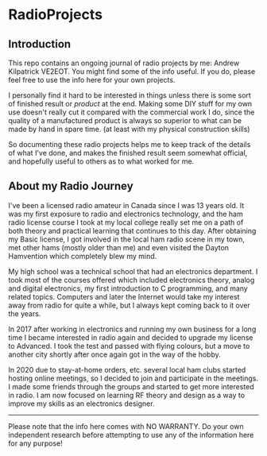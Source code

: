 # RadioProjects

## Introduction

This repo contains an ongoing journal of radio projects by me: Andrew Kilpatrick
VE2EOT. You might find some of the info useful. If you do, please feel free
to use the info here for your own projects.

I personally find it hard to be interested in things unless there is some sort
of finished result or *product* at the end. Making some DIY stuff for my own
use doesn't really cut it compared with the commercial work I do, since the
quality of a manufactured product is always so superior to what can be made
by hand in spare time. (at least with my physical construction skills)

So documenting these radio projects helps me to keep track of the details of
what I've done, and makes the finished result seem somewhat official, and
hopefully useful to others as to what worked for me.

## About my Radio Journey

I've been a licensed radio amateur in Canada since I was 13 years old. It was
my first exposure to radio and electronics technology, and the ham radio
license course I took at my local college really set me on a path of both
theory and practical learning that continues to this day. After obtaining my
Basic license, I got involved in the local ham radio scene in my town, met
other hams (mostly older than me) and even visited the Dayton Hamvention which
completely blew my mind.

My high school was a technical school that had an electronics department.
I took most of the courses offered which included electronics theory, analog and
digital electronics, my first introduction to C programming, and many related topics.
Computers and later the Internet would take my interest away from radio for quite
a while, but I always kept coming back to it over the years.

In 2017 after working in electronics and running my own business for a long time
I became interested in radio again and decided to upgrade my license to
Advanced. I took the test and passed with flying colours, but a move to another
city shortly after once again got in the way of the hobby.

In 2020 due to stay-at-home orders, etc. several local ham clubs started hosting
online meetings, so I decided to join and participate in the meetings. I made
some friends through the groups and started to get more interested in radio. I
am now focused on learning RF theory and design as a way to improve my skills
as an electronics designer.

----
Please note that the info here comes with NO WARRANTY. Do your own independent
research before attempting to use any of the information here for any purpose!

